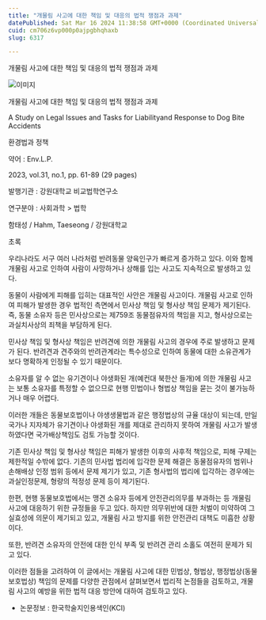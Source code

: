 ```yaml
---
title: "개물림 사고에 대한 책임 및 대응의 법적 쟁점과 과제"
datePublished: Sat Mar 16 2024 11:38:58 GMT+0000 (Coordinated Universal Time)
cuid: cm706z6vp000p0ajpgbhqhaxb
slug: 6317

---
```



개물림 사고에 대한 책임 및 대응의 법적 쟁점과 과제

![이미지](https://cdn.hashnode.com/res/hashnode/image/upload/v1739260804803/d04f38de-364d-42db-b499-00e60436afa9.jpeg)

개물림 사고에 대한 책임 및 대응의 법적 쟁점과 과제

A Study on Legal Issues and Tasks for Liabilityand Response to Dog Bite Accidents

환경법과 정책

약어 : Env.L.P.

2023, vol.31, no.1, pp. 61-89 (29 pages)

발행기관 : 강원대학교 비교법학연구소

연구분야 : 사회과학 > 법학

함태성 / Hahm, Taeseong / 강원대학교

초록

우리나라도 서구 여러 나라처럼 반려동물 양육인구가 빠르게 증가하고 있다. 이와 함께 개물림 사고로 인하여 사람이 사망하거나 상해를 입는 사고도 지속적으로 발생하고 있다.

동물이 사람에게 피해를 입히는 대표적인 사안은 개물림 사고이다. 개물림 사고로 인하여 피해가 발생한 경우 법적인 측면에서 민사상 책임 및 형사상 책임 문제가 제기된다. 즉, 동물 소유자 등은 민사상으로는 제759조 동물점유자의 책임을 지고, 형사상으로는 과실치사상의 죄책을 부담하게 된다.

민사상 책임 및 형사상 책임은 반려견에 의한 개물림 사고의 경우에 주로 발생하고 문제가 된다. 반려견과 견주와의 반려관계라는 특수성으로 인하여 동물에 대한 소유관계가 보다 명확하게 인정될 수 있기 때문이다.

소유자를 알 수 없는 유기견이나 야생화된 개(예컨대 북한산 들개)에 의한 개물림 사고는 보통 소유자를 특정할 수 없으므로 현행 민법이나 형법상 책임을 묻는 것이 불가능하거나 매우 어렵다.

이러한 개들은 동물보호법이나 야생생물법과 같은 행정법상의 규율 대상이 되는데, 만일 국가나 지자체가 유기견이나 야생화된 개를 제대로 관리하지 못하여 개물림 사고가 발생하였다면 국가배상책임도 검토 가능할 것이다.

기존 민사상 책임 및 형사상 책임은 피해가 발생한 이후의 사후적 책임으로, 피해 구제는 제한적일 수밖에 없다. 기존의 민사법 법리에 입각한 문제 해결은 동물점유자의 범위나 손해배상 인정 범위 등에서 문제 제기가 있고, 기존 형사법의 법리에 입각하는 경우에는 과실인정문제, 형량의 적정성 문제 등이 제기된다.

한편, 현행 동물보호법에서는 맹견 소유자 등에게 안전관리의무를 부과하는 등 개물림 사고에 대응하기 위한 규정들을 두고 있다. 하지만 의무위반에 대한 처벌이 미약하여 그 실효성에 의문이 제기되고 있고, 개물림 사고 방지를 위한 안전관리 대책도 미흡한 상황이다.

또한, 반려견 소유자의 안전에 대한 인식 부족 및 반려견 관리 소홀도 여전히 문제가 되고 있다.

이러한 점들을 고려하여 이 글에서는 개물림 사고에 대한 민법상, 형법상, 행정법상(동물보호법상) 책임의 문제를 다양한 관점에서 살펴보면서 법리적 논점들을 검토하고, 개물림 사고의 예방을 위한 법적 대응 방안에 대하여 검토하고 있다.

* 논문정보 : 한국학술지인용색인(KCI)